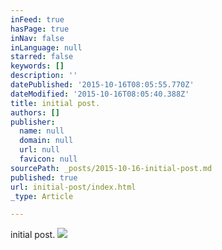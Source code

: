 ```yaml
---
inFeed: true
hasPage: true
inNav: false
inLanguage: null
starred: false
keywords: []
description: ''
datePublished: '2015-10-16T08:05:55.770Z'
dateModified: '2015-10-16T08:05:40.388Z'
title: initial post.
authors: []
publisher:
  name: null
  domain: null
  url: null
  favicon: null
sourcePath: _posts/2015-10-16-initial-post.md
published: true
url: initial-post/index.html
_type: Article

---
```

initial post.
![](https://the-grid-user-content.s3-us-west-2.amazonaws.com/4a79f2ba-d047-4382-b00f-a1ff8a60839d.jpg)